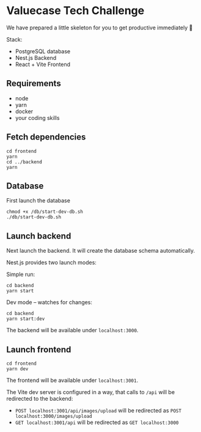 # Valuecase Tech Challenge

We have prepared a little skeleton for you to get productive immediately 🚀

Stack:
- PostgreSQL database
- Nest.js Backend
- React + Vite Frontend

## Requirements
- node
- yarn
- docker
- your coding skills

## Fetch dependencies

```
cd frontend
yarn
cd ../backend
yarn
```

## Database

First launch the database 
```
chmod +x /db/start-dev-db.sh 
./db/start-dev-db.sh
```

## Launch backend

Next launch the backend. It will create the database schema automatically.

Nest.js provides two launch modes:

Simple run:
```
cd backend
yarn start
```

Dev mode – watches for changes:
```
cd backend
yarn start:dev
```

The backend will be available under `localhost:3000`.

## Launch frontend

```
cd frontend
yarn dev
```

The frontend will be available under `localhost:3001`.

The Vite dev server is configured in a way, that calls to `/api` will be redirected to the backend:
- `POST localhost:3001/api/images/upload` will be redirected as `POST localhost:3000/images/upload`
- `GET localhost:3001/api` will be redirected as `GET localhost:3000`
